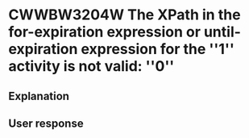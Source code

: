 # CWWBW3204W The XPath in the for-expiration expression or until-expiration expression for the ''1'' activity is not valid: ''0''

## Explanation

## User response